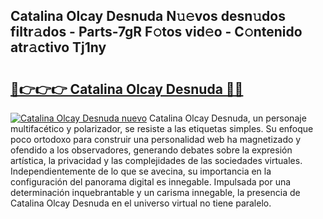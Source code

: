 ## Catalina Olcay Desnuda N𝚞𝚎vos desn𝚞dos filtr𝚊dos - Parts-7gR F𝚘tos vid𝚎o - C𝚘ntenido atr𝚊ctivo Tj1ny

# <h2><a href="http://mb8xiek.tromn.icu/?c=Catalina+Olcay+Desnuda">🔗👉👉👉 Catalina Olcay Desnuda 🔗🔗</a></h2>

[![Catalina Olcay Desnuda nuevo](https://i.imgur.com/pEAQMta.gif)](http://mb8xiek.tromn.icu/?c=Catalina+Olcay+Desnuda)
Catalina Olcay Desnuda, un personaje multifacético y polarizador, se resiste a las etiquetas simples. Su enfoque poco ortodoxo para construir una personalidad web ha magnetizado y ofendido a los observadores, generando debates sobre la expresión artística, la privacidad y las complejidades de las sociedades virtuales. Independientemente de lo que se avecina, su importancia en la configuración del panorama digital es innegable. Impulsada por una determinación inquebrantable y un carisma innegable, la presencia de Catalina Olcay Desnuda en el universo virtual no tiene paralelo.
